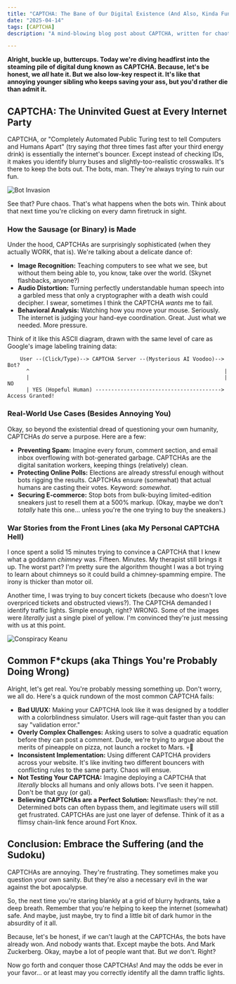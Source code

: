 ```yaml
---
title: "CAPTCHA: The Bane of Our Digital Existence (And Also, Kinda Funny?)"
date: "2025-04-14"
tags: [CAPTCHA]
description: "A mind-blowing blog post about CAPTCHA, written for chaotic Gen Z engineers who secretly love suffering."

---
```


**Alright, buckle up, buttercups. Today we're diving headfirst into the steaming pile of digital dung known as CAPTCHA. Because, let's be honest, we *all* hate it. But we also low-key respect it. It's like that annoying younger sibling who keeps saving your ass, but you'd rather die than admit it.**

## CAPTCHA: The Uninvited Guest at Every Internet Party

CAPTCHA, or "Completely Automated Public Turing test to tell Computers and Humans Apart" (try saying *that* three times fast after your third energy drink) is essentially the internet's bouncer. Except instead of checking IDs, it makes you identify blurry buses and slightly-too-realistic crosswalks. It's there to keep the bots out. The bots, man. They're always trying to ruin our fun.

![Bot Invasion](https://i.kym-cdn.com/photos/images/newsfeed/001/843/578/011.jpg)

See that? Pure chaos. That's what happens when the bots win. Think about that next time you're clicking on every damn firetruck in sight.

### How the Sausage (or Binary) is Made

Under the hood, CAPTCHAs are surprisingly sophisticated (when they actually WORK, that is). We're talking about a delicate dance of:

*   **Image Recognition:** Teaching computers to see what we see, but without them being able to, you know, take over the world. (Skynet flashbacks, anyone?)
*   **Audio Distortion:** Turning perfectly understandable human speech into a garbled mess that only a cryptographer with a death wish could decipher. I swear, sometimes I think the CAPTCHA *wants* me to fail.
*   **Behavioral Analysis:** Watching how you move your mouse. Seriously. The internet is judging your hand-eye coordination. Great. Just what we needed. More pressure.

Think of it like this ASCII diagram, drawn with the same level of care as Google's image labeling training data:

```
    User --(Click/Type)--> CAPTCHA Server --(Mysterious AI Voodoo)--> Bot?
      ^                                                              |
      |                                                              | NO
      | YES (Hopeful Human) ----------------------------------------> Access Granted!
```

### Real-World Use Cases (Besides Annoying You)

Okay, so beyond the existential dread of questioning your own humanity, CAPTCHAs *do* serve a purpose. Here are a few:

*   **Preventing Spam:** Imagine every forum, comment section, and email inbox overflowing with bot-generated garbage. CAPTCHAs are the digital sanitation workers, keeping things (relatively) clean.
*   **Protecting Online Polls:** Elections are already stressful enough without bots rigging the results. CAPTCHAs ensure (somewhat) that actual humans are casting their votes. Keyword: *somewhat*.
*   **Securing E-commerce:** Stop bots from bulk-buying limited-edition sneakers just to resell them at a 500% markup. (Okay, maybe we don't *totally* hate this one... unless you're the one trying to buy the sneakers.)

### War Stories from the Front Lines (aka My Personal CAPTCHA Hell)

I once spent a solid 15 minutes trying to convince a CAPTCHA that I knew what a goddamn *chimney* was. Fifteen. Minutes. My therapist still brings it up. The worst part? I'm pretty sure the algorithm thought I was a bot trying to learn about chimneys so it could build a chimney-spamming empire. The irony is thicker than motor oil.

Another time, I was trying to buy concert tickets (because who doesn't love overpriced tickets and obstructed views?). The CAPTCHA demanded I identify traffic lights. Simple enough, right? WRONG. Some of the images were *literally* just a single pixel of yellow. I'm convinced they're just messing with us at this point.

![Conspiracy Keanu](https://i.imgflip.com/3b7b7u.jpg)

## Common F*ckups (aka Things You're Probably Doing Wrong)

Alright, let's get real. You're probably messing something up. Don't worry, we all do. Here's a quick rundown of the most common CAPTCHA fails:

*   **Bad UI/UX:** Making your CAPTCHA look like it was designed by a toddler with a colorblindness simulator. Users will rage-quit faster than you can say "validation error."
*   **Overly Complex Challenges:** Asking users to solve a quadratic equation before they can post a comment. Dude, we're trying to argue about the merits of pineapple on pizza, not launch a rocket to Mars. 💀🙏
*   **Inconsistent Implementation:** Using different CAPTCHA providers across your website. It's like inviting two different bouncers with conflicting rules to the same party. Chaos will ensue.
*   **Not Testing Your CAPTCHA:** Imagine deploying a CAPTCHA that *literally* blocks all humans and only allows bots. I've seen it happen. Don't be that guy (or gal).
*   **Believing CAPTCHAs are a Perfect Solution:** Newsflash: they're not. Determined bots can often bypass them, and legitimate users will still get frustrated. CAPTCHAs are just one layer of defense. Think of it as a flimsy chain-link fence around Fort Knox.

## Conclusion: Embrace the Suffering (and the Sudoku)

CAPTCHAs are annoying. They're frustrating. They sometimes make you question your own sanity. But they're also a necessary evil in the war against the bot apocalypse.

So, the next time you're staring blankly at a grid of blurry hydrants, take a deep breath. Remember that you're helping to keep the internet (somewhat) safe. And maybe, just maybe, try to find a little bit of dark humor in the absurdity of it all.

Because, let's be honest, if we can't laugh at the CAPTCHAs, the bots have already won. And nobody wants that. Except maybe the bots. And Mark Zuckerberg. Okay, maybe a lot of people want that. But *we* don't. Right?

Now go forth and conquer those CAPTCHAs! And may the odds be ever in your favor... or at least may you correctly identify all the damn traffic lights.
